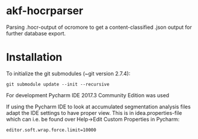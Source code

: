 # akf-hocrparser
Parsing .hocr-output of ocromore to get a content-classified .json output for further database export.


# Installation 

To initialize the git submodules (~git version 2.7.4):

`
git submodule update --init --recursive
`



For development Pycharm IDE 2017.3 Community Edition was used 


If using the Pycharm IDE to look at accumulated segmentation analysis files adapt the IDE settings to have proper view.
This is in idea.properties-file which can i.e. be found over Help->Edit Custom Properties in Pycharm:


`
editor.soft.wrap.force.limit=10000
`